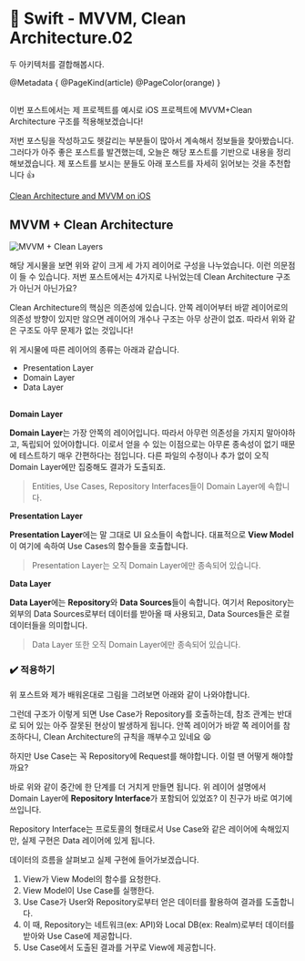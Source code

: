 # 🍎 Swift - MVVM, Clean Architecture.02

두 아키텍처를 결합해봅시다.

@Metadata {
  @PageKind(article)
  @PageColor(orange)
}

##

이번 포스트에서는 제 프로젝트를 예시로 iOS 프로젝트에 MVVM+Clean Architecture 구조를 적용해보겠습니다!

저번 포스팅을 작성하고도 헷갈리는 부분들이 많아서 계속해서 정보들을 찾아봤습니다. 그러다가 아주 좋은 포스트를 발견했는데, 오늘은 해당 포스트를 기반으로 내용을 정리해보겠습니다. 제 포스트를 보시는 분들도 아래 포스트를 자세히 읽어보는 것을 추천합니다 👍

[Clean Architecture and MVVM on iOS](https://tech.olx.com/clean-architecture-and-mvvm-on-ios-c9d167d9f5b3)

## MVVM + Clean Architecture

![MVVM + Clean Layers](MVVMCleanLayers)

해당 게시물을 보면 위와 같이 크게 세 가지 레이어로 구성을 나누었습니다. 이런 의문점이 들 수 있습니다. 저번 포스트에서는 4가지로 나뉘었는데 Clean Architecture 구조가 아닌거 아닌가요?

Clean Architecture의 핵심은 의존성에 있습니다. 안쪽 레이어부터 바깥 레이어로의 의존성 방향이 있지만 않으면 레이어의 개수나 구조는 아무 상관이 없죠. 따라서 위와 같은 구조도 아무 문제가 없는 것입니다!

위 게시물에 따른 레이어의 종류는 아래과 같습니다.

- Presentation Layer
- Domain Layer
- Data Layer

##

**Domain Layer**

**Domain Layer**는 가장 안쪽의 레이어입니다. 따라서 아무런 의존성을 가지지 말아야하고, 독립되어 있어야합니다. 이로서 얻을 수 있는 이점으로는 아무론 종속성이 없기 때문에 테스트하기 매우 간편하다는 점입니다. 다른 파일의 수정이나 추가 없이 오직 Domain Layer에만 집중해도 결과가 도출되죠.

> Entities, Use Cases, Repository Interfaces들이 Domain Layer에 속합니다.

**Presentation Layer**

**Presentation Layer**에는 말 그대로 UI 요소들이 속합니다. 대표적으로 **View Model**이 여기에 속하여 Use Cases의 함수들을 호출합니다.

> Presentation Layer는 오직 Domain Layer에만 종속되어 있습니다.

**Data Layer**

**Data Layer**에는 **Repository**와 **Data Sources**들이 속합니다. 여기서 Repository는 외부의 Data Sources로부터 데이터를 받아올 때 사용되고, Data Sources들은 로컬 데이터들을 의미합니다.

> Data Layer 또한 오직 Domain Layer에만 종속되어 있습니다.

### ✔️ 적용하기

위 포스트와 제가 배워온대로 그림을 그려보면 아래와 같이 나와야합니다.

그런데 구조가 이렇게 되면 Use Case가 Repository를 호출하는데, 참조 관계는 반대로 되어 있는 아주 잘못된 현상이 발생하게 됩니다. 안쪽 레이어가 바깥 쪽 레이어를 참조하다니, Clean Architecture의 규칙을 깨부수고 있네요 😫

하지만 Use Case는 꼭 Repository에 Request를 해야합니다. 이럴 땐 어떻게 해야할까요?



바로 위와 같이 중간에 한 단계를 더 거치게 만들면 됩니다. 위 레이어 설명에서 Domain Layer에 **Repository Interface**가 포함되어 있었죠? 이 친구가 바로 여기에 쓰입니다.

Repository Interface는 프로토콜의 형태로서 Use Case와 같은 레이어에 속해있지만, 실제 구현은 Data 레이어에 있게 됩니다.

데이터의 흐름을 살펴보고 실제 구현에 들어가보겠습니다.

1. View가 View Model의 함수를 요청한다.
2. View Model이 Use Case를 실행한다.
3. Use Case가 User와 Repository로부터 얻은 데이터를 활용하여 결과를 도출합니다.
4. 이 때, Repository는 네트워크(ex: API)와 Local DB(ex: Realm)로부터 데이터를 받아와 Use Case에 제공합니다.
5. Use Case에서 도출된 결과를 거꾸로 View에 제공합니다.
